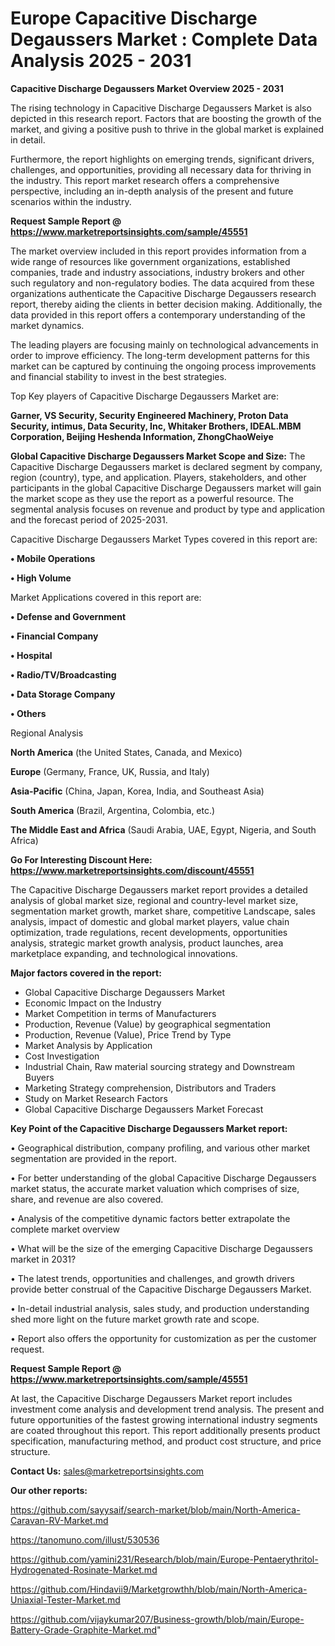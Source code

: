 # Europe Capacitive Discharge Degaussers Market : Complete Data Analysis 2025 - 2031

<Strong> Capacitive Discharge Degaussers Market Overview 2025 - 2031</strong>

The rising technology in Capacitive Discharge Degaussers Market is also depicted in this research report. Factors that are boosting the growth of the market, and giving a positive push to thrive in the global market is explained in detail.

Furthermore, the report highlights on emerging trends, significant drivers, challenges, and opportunities, providing all necessary data for thriving in the industry. This report market research offers a comprehensive perspective, including an in-depth analysis of the present and future scenarios within the industry.

<strong>Request Sample Report @ <a href=https://www.marketreportsinsights.com/sample/45551>https://www.marketreportsinsights.com/sample/45551</a></strong>

The market overview included in this report provides information from a wide range of resources like government organizations, established companies, trade and industry associations, industry brokers and other such regulatory and non-regulatory bodies. The data acquired from these organizations authenticate the Capacitive Discharge Degaussers research report, thereby aiding the clients in better decision making. Additionally, the data provided in this report offers a contemporary understanding of the market dynamics.

The leading players are focusing mainly on technological advancements in order to improve efficiency. The long-term development patterns for this market can be captured by continuing the ongoing process improvements and financial stability to invest in the best strategies.

Top Key players of Capacitive Discharge Degaussers Market are:

<strong>Garner, VS Security, Security Engineered Machinery, Proton Data Security, intimus, Data Security, Inc, Whitaker Brothers, IDEAL.MBM Corporation, Beijing Heshenda Information, ZhongChaoWeiye</strong>

<strong><b>Global Capacitive Discharge Degaussers Market Scope and Size:</b></strong>
The Capacitive Discharge Degaussers market is declared segment by company, region (country), type, and application. Players, stakeholders, and other participants in the global Capacitive Discharge Degaussers market will gain the market scope as they use the report as a powerful resource. The segmental analysis focuses on revenue and product by type and application and the forecast period of 2025-2031.

Capacitive Discharge Degaussers Market Types covered in this report are:

<strong>•  Mobile Operations

•  High Volume</strong>

Market Applications covered in this report are:

<strong>•  Defense and Government

•  Financial Company

•  Hospital

•  Radio/TV/Broadcasting

•  Data Storage Company

•  Others</strong> 

Regional Analysis

<strong>North America</strong> (the United States, Canada, and Mexico)

<strong>Europe</strong> (Germany, France, UK, Russia, and Italy)

<strong>Asia-Pacific</strong> (China, Japan, Korea, India, and Southeast Asia)

<strong>South America</strong> (Brazil, Argentina, Colombia, etc.)

<strong>The Middle East and Africa</strong> (Saudi Arabia, UAE, Egypt, Nigeria, and South Africa)

<strong>Go For Interesting Discount Here: <a href=https://www.marketreportsinsights.com/discount/45551>https://www.marketreportsinsights.com/discount/45551</a></strong>

The Capacitive Discharge Degaussers market report provides a detailed analysis of global market size, regional and country-level market size, segmentation market growth, market share, competitive Landscape, sales analysis, impact of domestic and global market players, value chain optimization, trade regulations, recent developments, opportunities analysis, strategic market growth analysis, product launches, area marketplace expanding, and technological innovations.

<strong><b>Major factors covered in the report:</b></strong>
<ul>
  <li>Global Capacitive Discharge Degaussers Market </li>
  <li>Economic Impact on the Industry</li>
  <li>Market Competition in terms of Manufacturers</li>
  <li>Production, Revenue (Value) by geographical segmentation</li>
  <li>Production, Revenue (Value), Price Trend by Type</li>
  <li>Market Analysis by Application</li>
  <li>Cost Investigation</li>
  <li>Industrial Chain, Raw material sourcing strategy and Downstream Buyers</li>
  <li>Marketing Strategy comprehension, Distributors and Traders</li>
  <li>Study on Market Research Factors</li>
  <li>Global Capacitive Discharge Degaussers Market Forecast</li>
</ul>

<strong><b>Key Point of the Capacitive Discharge Degaussers Market report:</b></strong>

• Geographical distribution, company profiling, and various other market segmentation are provided in the report.

• For better understanding of the global Capacitive Discharge Degaussers market status, the accurate market valuation which comprises of size, share, and revenue are also covered.

• Analysis of the competitive dynamic factors better extrapolate the complete market overview

• What will be the size of the emerging Capacitive Discharge Degaussers market in 2031?

• The latest trends, opportunities and challenges, and growth drivers provide better construal of the Capacitive Discharge Degaussers Market.

• In-detail industrial analysis, sales study, and production understanding shed more light on the future market growth rate and scope.

• Report also offers the opportunity for customization as per the customer request.

<strong>Request Sample Report @ <a href=https://www.marketreportsinsights.com/sample/45551>https://www.marketreportsinsights.com/sample/45551</a></strong>

At last, the Capacitive Discharge Degaussers Market report includes investment come analysis and development trend analysis. The present and future opportunities of the fastest growing international industry segments are coated throughout this report. This report additionally presents product specification, manufacturing method, and product cost structure, and price structure.

<strong>Contact Us:</strong>
sales@marketreportsinsights.com

<strong>Our other reports:</strong>

<a href=https://github.com/sayysaif/search-market/blob/main/North-America-Caravan-RV-Market.md>https://github.com/sayysaif/search-market/blob/main/North-America-Caravan-RV-Market.md</a>

<a href=https://tanomuno.com/illust/530536>https://tanomuno.com/illust/530536</a>

<a href=https://github.com/yamini231/Research/blob/main/Europe-Pentaerythritol-Hydrogenated-Rosinate-Market.md>https://github.com/yamini231/Research/blob/main/Europe-Pentaerythritol-Hydrogenated-Rosinate-Market.md</a>

<a href=https://github.com/Hindavii9/Marketgrowthh/blob/main/North-America-Uniaxial-Tester-Market.md>https://github.com/Hindavii9/Marketgrowthh/blob/main/North-America-Uniaxial-Tester-Market.md</a>

<a href=https://github.com/vijaykumar207/Business-growth/blob/main/Europe-Battery-Grade-Graphite-Market.md>https://github.com/vijaykumar207/Business-growth/blob/main/Europe-Battery-Grade-Graphite-Market.md</a>"

